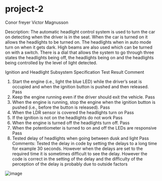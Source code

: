 
# project-2
Conor freyer
Victor Magnusson

Description:
The automatic headlight control system is used to turn the car on detecting when the driver is in the seat. When the car is turned on it allows the headlights to be turned on. The headlights when in auto mode turn on when it gets dark. High beams are also used which can be turned on with a switch. There is a dial that allows the system to go through three states the headlights being off, the headlights being on and the headlights being controlled by the level of light detected. 




Ignition and Headlight Subsystem
Specification	Test Result	Comment
1.	Start the engine (i.e., light the blue LED) while the driver’s seat is occupied and when the ignition button is pushed and then released.	Pass	
2.	Keep the engine running even if the driver should exit the vehicle.	Pass	
3.	When the engine is running, stop the engine when the ignition button is pushed (i.e., before the button is released).	Pass	
4.	When the LDR sensor is covered the headlights turn on	Pass	
5. If the ignition is not on the headlights do not work	Pass	
6. When the engine is turned off the headlights turn off.	Pass	
7. When the potentiometer is turned to on and off the LEDs are responsive	Pass	
8. Tested delay of headlights when going between dusk and light	Pass	Comments: Tested the delay in code by setting the delays to a long time for example 30 seconds. However when the delays are set to the required time it is sometimes difficult to see the delay. However the code is correct in the setting of the delay and the difficulty of the perception of the delay is probably due to outside factors

![image](https://github.com/NJThreat/project-2/assets/156118698/174da21c-16d6-4127-90ac-2aa7c615636d)
